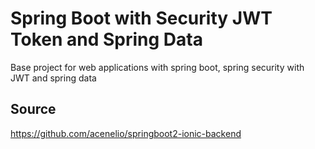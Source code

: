 # Spring Boot with Security JWT Token and Spring Data
 Base project for web applications with spring boot, spring security with JWT and spring data

## Source
https://github.com/acenelio/springboot2-ionic-backend
